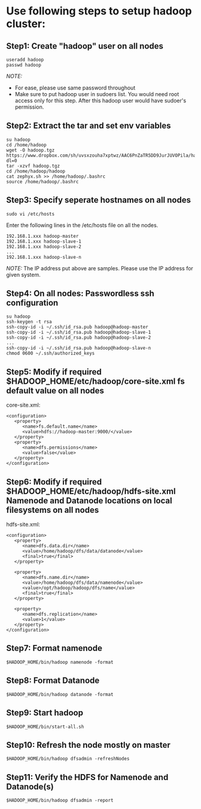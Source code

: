 # Use following steps to setup hadoop cluster:

## Step1: Create "hadoop" user on all nodes

```
useradd hadoop 
passwd hadoop
```

*NOTE:*
* For ease, please use same password throughout
* Make sure to put hadoop user in sudoers list. You would need root access only for this step. After this hadoop user would have sudoer's  permission.

## Step2: Extract the tar and set env variables

```
su hadoop
cd /home/hadoop
wget -O hadoop.tgz https://www.dropbox.com/sh/uvsxzouha7xptwz/AAC6PnZaTR5DD9JurJUVOPila/hadoop.tgz?dl=0
tar -xzvf hadoop.tgz
cd /home/hadoop/hadoop
cat zephyx.sh >> /home/hadoop/.bashrc
source /home/hadoop/.bashrc
```

## Step3: Specify seperate hostnames on all nodes

```
sudo vi /etc/hosts
```

Enter the following lines in the /etc/hosts file on all the nodes.

```
192.168.1.xxx hadoop-master 
192.168.1.xxx hadoop-slave-1 
192.168.1.xxx hadoop-slave-2
...
192.168.1.xxx hadoop-slave-n
```

*NOTE:* The IP address put above are samples. Please use the IP address for given system.


## Step4: On all nodes: Passwordless ssh configuration ###
```
su hadoop 
ssh-keygen -t rsa 
ssh-copy-id -i ~/.ssh/id_rsa.pub hadoop@hadoop-master 
ssh-copy-id -i ~/.ssh/id_rsa.pub hadoop@hadoop-slave-1 
ssh-copy-id -i ~/.ssh/id_rsa.pub hadoop@hadoop-slave-2
... 
ssh-copy-id -i ~/.ssh/id_rsa.pub hadoop@hadoop-slave-n
chmod 0600 ~/.ssh/authorized_keys
```

## Step5: Modify if required $HADOOP_HOME/etc/hadoop/core-site.xml fs default value on all nodes ###
core-site.xml:

```
<configuration>
   <property> 
      <name>fs.default.name</name> 
      <value>hdfs://hadoop-master:9000/</value> 
   </property> 
   <property> 
      <name>dfs.permissions</name> 
      <value>false</value> 
   </property> 
</configuration>
```

## Step6: Modify if required $HADOOP_HOME/etc/hadoop/hdfs-site.xml Namenode and Datanode locations on local filesystems on all nodes ###
hdfs-site.xml:

```
<configuration>
   <property> 
      <name>dfs.data.dir</name> 
      <value>/home/hadoop/dfs/data/datanode</value> 
      <final>true</final> 
   </property> 

   <property> 
      <name>dfs.name.dir</name> 
      <value>/home/hadoop/dfs/data/namenode</value> 
      <value>/opt/hadoop/hadoop/dfs/name</value> 
      <final>true</final> 
   </property> 

   <property> 
      <name>dfs.replication</name> 
      <value>1</value> 
   </property> 
</configuration>
```

## Step7: Format namenode
```
$HADOOP_HOME/bin/hadoop namenode -format
```

## Step8: Format Datanode ###
```
$HADOOP_HOME/bin/hadoop datanode -format
```

## Step9: Start hadoop
```
$HADOOP_HOME/bin/start-all.sh 
```

## Step10: Refresh the node mostly on master
```
$HADOOP_HOME/bin/hadoop dfsadmin -refreshNodes
```

## Step11: Verify the HDFS for Namenode and Datanode(s)
```
$HADOOP_HOME/bin/hadoop dfsadmin -report
```

